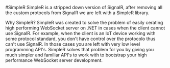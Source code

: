 #SimpleR
SimpleR is a stripped down version of SignalR, after removing all the custom protocols from SignalR we are left with a SimpleR library.

Why SimpleR?
SimpleR was created to solve the problem of easily cerating high performing WebSocket server on .NET in cases when the client cannot use SignalR. For example, when the client is an IoT device working with some protocol standard, you don't have control over the protocolo thus can't use SignalR. In those cases you are left with very low level programming API's. SimpleR solves that problem for you by giving you much simpler and familiar API's to work with to bootstrap your high performance WebSocket server development.
